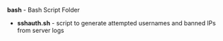 <b>bash</b> - Bash Script Folder<br>
- <B>sshauth.sh</B> - script to generate attempted usernames and banned IPs from server logs<br>
<br>
